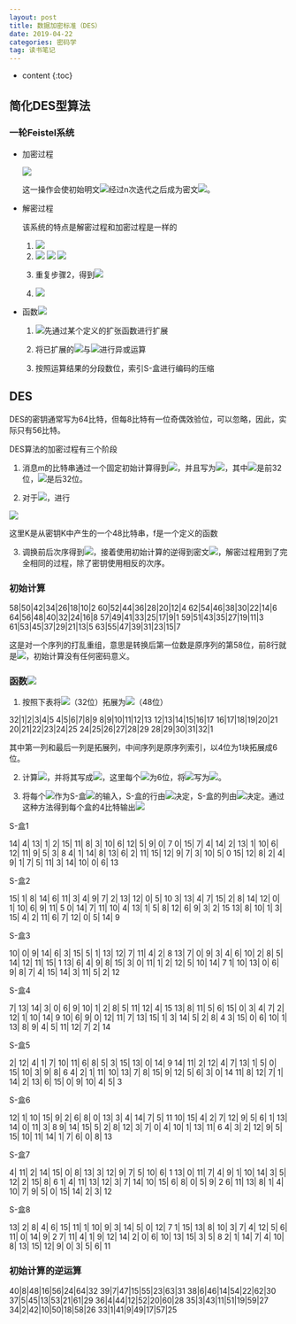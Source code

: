 ```yaml
---
layout: post
title: 数据加密标准（DES）
date: 2019-04-22
categories: 密码学
tag: 读书笔记
---
```


* content
{:toc}

## 简化DES型算法

### 一轮Feistel系统

- 加密过程

  <img src="https://latex.codecogs.com/png.latex? L_{i}=R_{i-1}和R_i=L_{i-1}\oplus f(R_{i-1},K_i)">

  这一操作会使初始明文<img src="https://latex.codecogs.com/png.latex? L_0R_0">经过n次迭代之后成为密文<img src="https://latex.codecogs.com/png.latex? L_nR_n">。

- 解密过程

  该系统的特点是解密过程和加密过程是一样的

  1. <img src="https://latex.codecogs.com/png.latex? L_nR_n\rightarrow R_nL_n">

  2. <img src="https://latex.codecogs.com/png.latex? [R_n][L_n]=[L_{n-1}][R_{n-1}\oplus f(L_{n-1},K_n)]">

        <img src="https://latex.codecogs.com/png.latex? =[R_{n-2}][L_{n-2}\oplus f(R_{n-2},K_{n-1})\oplus f(L_{n-1},K_n)]">

        <img src="https://latex.codecogs.com/png.latex? =[R_{n-2}][L_{n-2}]">

  3. 重复步骤2，得到<img src="https://latex.codecogs.com/png.latex? R_0L_0">

  4. <img src="https://latex.codecogs.com/png.latex? R_0L_0\rightarrow L_0R_0">
  
- 函数<img src="https://latex.codecogs.com/png.latex? f(R_{i-1},K_i)">

  1. <img src="https://latex.codecogs.com/png.latex? R_{i-1}">先通过某个定义的扩张函数进行扩展

  2. 将已扩展的<img src="https://latex.codecogs.com/png.latex? R_{i-1}">与<img src="https://latex.codecogs.com/png.latex? K_i">进行异或运算

  3. 按照运算结果的分段数位，索引S-盒进行编码的压缩

## DES

DES的密钥通常写为64比特，但每8比特有一位奇偶效验位，可以忽略，因此，实际只有56比特。

DES算法的加密过程有三个阶段

1. 消息m的比特串通过一个固定初始计算得到<img src="https://latex.codecogs.com/png.latex? m_0=IP(m)">，并且写为<img src="https://latex.codecogs.com/png.latex? m_0=L_0R_0">，其中<img src="https://latex.codecogs.com/png.latex? L_0">是前32位，<img src="https://latex.codecogs.com/png.latex? R_0">是后32位。

2. 对于<img src="https://latex.codecogs.com/png.latex? 1\leqslant i\leqslant 16">，进行

  <img src="https://latex.codecogs.com/png.latex? L_{i}=R_{i-1}和R_i=L_{i-1}\oplus f(R_{i-1},K_i)">

  这里K是从密钥K中产生的一个48比特串，f是一个定义的函数

3. 调换前后次序得到<img src="https://latex.codecogs.com/png.latex? R_{16}L_{16}">，接着使用初始计算的逆得到密文<img src="https://latex.codecogs.com/png.latex? c=IP^{-1}(R_{16}L_{16})">，解密过程用到了完全相同的过程，除了密钥使用相反的次序。

### 初始计算


58|50|42|34|26|18|10|2
60|52|44|36|28|20|12|4
62|54|46|38|30|22|14|6
64|56|48|40|32|24|16|8
57|49|41|33|25|17|9|1
59|51|43|35|27|19|11|3
61|53|45|37|29|21|13|5
63|55|47|39|31|23|15|7


这是对一个序列的打乱重组，意思是转换后第一位数是原序列的第58位，前8行就是<img src="https://latex.codecogs.com/png.latex? L_0">，初始计算没有任何密码意义。

### 函数<img src="https://latex.codecogs.com/png.latex? f(R_{i-1},K_i)">

1. 按照下表将<img src="https://latex.codecogs.com/png.latex? R_{i-1}">（32位）拓展为<img src="https://latex.codecogs.com/png.latex? E(R_{i-1})">（48位）

  32|1|2|3|4|5
  4|5|6|7|8|9
  8|9|10|11|12|13
  12|13|14|15|16|17
  16|17|18|19|20|21
  20|21|22|23|24|25
  24|25|26|27|28|29
  28|29|30|31|32|1

  其中第一列和最后一列是拓展列，中间序列是原序列索引，以4位为1块拓展成6位。

2. 计算<img src="https://latex.codecogs.com/png.latex? E(R_{i-1})\oplus K_i">，并将其写成<img src="https://latex.codecogs.com/png.latex? B_1B_2...B_8">，这里每个<img src="https://latex.codecogs.com/png.latex? B_j">为6位，将<img src="https://latex.codecogs.com/png.latex? B_j">写为<img src="https://latex.codecogs.com/png.latex? b_1b_2...b_6">。

3. 将每个<img src="https://latex.codecogs.com/png.latex? B_j">作为S-盒<img src="https://latex.codecogs.com/png.latex? S_j">的输入，S-盒的行由<img src="https://latex.codecogs.com/png.latex? b_1b_6">决定，S-盒的列由<img src="https://latex.codecogs.com/png.latex? b_2b_3b_4b_5">决定。通过这种方法得到每个盒的4比特输出<img src="https://latex.codecogs.com/png.latex? C_1C_2...C_8">

S-盒1

14| 4| 13| 1| 2| 15| 11| 8| 3| 10| 6| 12| 5| 9| 0| 7
0| 15| 7| 4| 14| 2| 13| 1| 10| 6| 12| 11| 9| 5| 3| 8
4| 1| 14| 8| 13| 6| 2| 11| 15| 12| 9| 7| 3| 10| 5| 0
15| 12| 8| 2| 4| 9| 1| 7| 5| 11| 3| 14| 10| 0| 6| 13 

S-盒2

15| 1| 8| 14| 6| 11| 3| 4| 9| 7| 2| 13| 12| 0| 5| 10
3| 13| 4| 7| 15| 2| 8| 14| 12| 0| 1| 10| 6| 9| 11| 5
0| 14| 7| 11| 10| 4| 13| 1| 5| 8| 12| 6| 9| 3| 2| 15
13| 8| 10| 1| 3| 15| 4| 2| 11| 6| 7| 12| 0| 5| 14| 9


S-盒3

10| 0| 9| 14| 6| 3| 15| 5| 1| 13| 12| 7| 11| 4| 2| 8
13| 7| 0| 9| 3| 4| 6| 10| 2| 8| 5| 14| 12| 11| 15| 1
13| 6| 4| 9| 8| 15| 3| 0| 11| 1| 2| 12| 5| 10| 14| 7
1| 10| 13| 0| 6| 9| 8| 7| 4| 15| 14| 3| 11| 5| 2| 12

S-盒4

7| 13| 14| 3| 0| 6| 9| 10| 1| 2| 8| 5| 11| 12| 4| 15
13| 8| 11| 5| 6| 15| 0| 3| 4| 7| 2| 12| 1| 10| 14| 9
10| 6| 9| 0| 12| 11| 7| 13| 15| 1| 3| 14| 5| 2| 8| 4
3| 15| 0| 6| 10| 1| 13| 8| 9| 4| 5| 11| 12| 7| 2| 14

S-盒5

2| 12| 4| 1| 7| 10| 11| 6| 8| 5| 3| 15| 13| 0| 14| 9
14| 11| 2| 12| 4| 7| 13| 1| 5| 0| 15| 10| 3| 9| 8| 6
4| 2| 1| 11| 10| 13| 7| 8| 15| 9| 12| 5| 6| 3| 0| 14
11| 8| 12| 7| 1| 14| 2| 13| 6| 15| 0| 9| 10| 4| 5| 3

S-盒6

12| 1| 10| 15| 9| 2| 6| 8| 0| 13| 3| 4| 14| 7| 5| 11
10| 15| 4| 2| 7| 12| 9| 5| 6| 1| 13| 14| 0| 11| 3| 8
9| 14| 15| 5| 2| 8| 12| 3| 7| 0| 4| 10| 1| 13| 11| 6
4| 3| 2| 12| 9| 5| 15| 10| 11| 14| 1| 7| 6| 0| 8| 13

S-盒7

4| 11| 2| 14| 15| 0| 8| 13| 3| 12| 9| 7| 5| 10| 6| 1
13| 0| 11| 7| 4| 9| 1| 10| 14| 3| 5| 12| 2| 15| 8| 6
1| 4| 11| 13| 12| 3| 7| 14| 10| 15| 6| 8| 0| 5| 9| 2
6| 11| 13| 8| 1| 4| 10| 7| 9| 5| 0| 15| 14| 2| 3| 12

S-盒8

13| 2| 8| 4| 6| 15| 11| 1| 10| 9| 3| 14| 5| 0| 12| 7
1| 15| 13| 8| 10| 3| 7| 4| 12| 5| 6| 11| 0| 14| 9| 2
7| 11| 4| 1| 9| 12| 14| 2| 0| 6| 10| 13| 15| 3| 5| 8
2| 1| 14| 7| 4| 10| 8| 13| 15| 12| 9| 0| 3| 5| 6| 11


### 初始计算的逆运算


40|8|48|16|56|24|64|32
39|7|47|15|55|23|63|31
38|6|46|14|54|22|62|30
37|5|45|13|53|21|61|29
36|4|44|12|52|20|60|28
35|3|43|11|51|19|59|27
34|2|42|10|50|18|58|26
33|1|41|9|49|17|57|25
